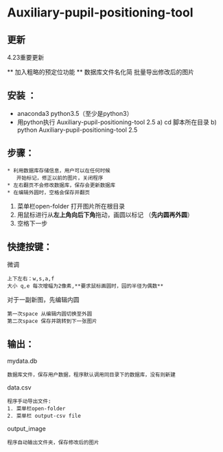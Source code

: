 # Auxiliary-pupil-positioning-tool
## 更新

4.23重要更新 

**  加入粗略的预定位功能 **
	数据库文件名化简
	批量导出修改后的图片
	
## 安装 ：
* anaconda3  python3.5（至少是python3）
* 用python执行 Auxiliary-pupil-positioning-tool 2.5
  a) cd 脚本所在目录
  b) python Auxiliary-pupil-positioning-tool 2.5
## 步骤：

	* 利用数据库存储信息，用户可以在任何时候
	   开始标记，修正以前的图片，关闭程序
	* 左右翻页不会修改数据库，保存会更新数据库
	* 在编辑外圆时，空格会保存并翻页

1. 菜单栏open-folder 打开图片所在根目录
2. 用鼠标进行从**左上角向后下角**拖动，画圆以标记 （**先内圆再外圆**）
3. 空格下一步
	


## 快捷按键：
微调

	上下左右：w,s,a,f
	大小 q,e 每次增幅为2像素,**要求鼠标画圆时，园的半径为偶数**
	
对于一副新图，先编辑内圆	

	第一次space 从编辑内圆切换至外圆
	第二次space 保存并跳转到下一张图片
## 输出：
mydata.db 
	
	数据库文件，保存用户数据，程序默认调用同目录下的数据库，没有则新建
	
data.csv

	程序手动导出文件:
	1. 菜单栏open-folder 
	2. 菜单栏 output-csv file
	
output_image

	程序自动输出文件夹，保存修改后的图片
